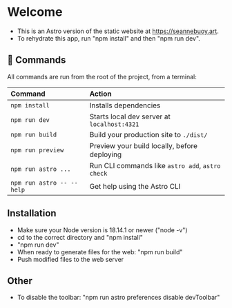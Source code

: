 # Welcome 

- This is an Astro version of the static website at https://seannebuoy.art.
- To rehydrate this app, run "npm install" and then "npm run dev".

## 🧞 Commands

All commands are run from the root of the project, from a terminal:

| Command                   | Action                                           |
| :------------------------ | :----------------------------------------------- |
| `npm install`             | Installs dependencies                            |
| `npm run dev`             | Starts local dev server at `localhost:4321`      |
| `npm run build`           | Build your production site to `./dist/`          |
| `npm run preview`         | Preview your build locally, before deploying     |
| `npm run astro ...`       | Run CLI commands like `astro add`, `astro check` |
| `npm run astro -- --help` | Get help using the Astro CLI                     |

## Installation

- Make sure your Node version is 18.14.1 or newer ("node -v")
- cd to the correct directory and "npm install"
- "npm run dev" 
- When ready to generate files for the web: "npm run build"
- Push modified files to the web server

## Other

- To disable the toolbar: "npm run astro preferences disable devToolbar"
